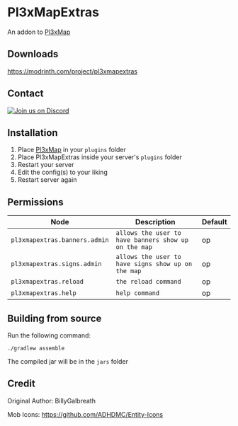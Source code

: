# Pl3xMapExtras
An addon to [Pl3xMap](https://modrinth.com/plugin/pl3xmap)

## Downloads
https://modrinth.com/project/pl3xmapextras

## Contact
[![Join us on Discord](https://discord.com/api/guilds/931330926653358090/widget.png?style=banner2)](https://discord.gg/w7yCw4M9za)

## Installation
1) Place [Pl3xMap](https://modrinth.com/plugin/pl3xmap) in your `plugins` folder
2) Place Pl3xMapExtras inside your server's `plugins` folder
3) Restart your server
4) Edit the config(s) to your liking
5) Restart server again

## Permissions
| Node                          | Description                                          | Default |
|-------------------------------|------------------------------------------------------|---------|
| `pl3xmapextras.banners.admin` | `allows the user to have banners show up on the map` | op      |
| `pl3xmapextras.signs.admin`   | `allows the user to have signs show up on the map`   | op      |
| `pl3xmapextras.reload`        | `the reload command`                                 | op      |
| `pl3xmapextras.help`          | `help command`                                       | op      |

## Building from source
Run the following command:
```
./gradlew assemble
```
The compiled jar will be in the `jars` folder

## Credit
Original Author: BillyGalbreath

Mob Icons: https://github.com/ADHDMC/Entity-Icons
